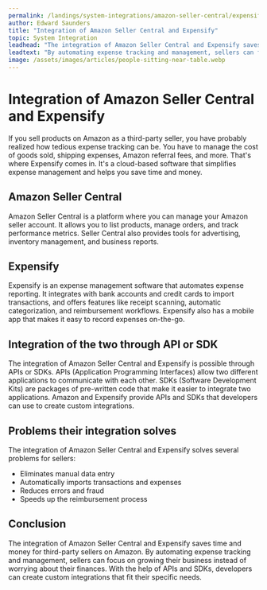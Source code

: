 ```yaml
---
permalink: /landings/system-integrations/amazon-seller-central/expensify
author: Edward Saunders
title: "Integration of Amazon Seller Central and Expensify"
topic: System Integration
leadhead: "The integration of Amazon Seller Central and Expensify saves time and money for third-party sellers on Amazon"
leadtext: "By automating expense tracking and management, sellers can focus on growing their business instead of worrying about their finances. With the help of APIs and SDKs, developers can create custom integrations that fit their specific needs."
image: /assets/images/articles/people-sitting-near-table.webp
---
```

<div class="arttext">
<h1>Integration of Amazon Seller Central and Expensify</h1>

<p>If you sell products on Amazon as a third-party seller, you have probably realized how tedious expense tracking can be. You have to manage the cost of goods sold, shipping expenses, Amazon referral fees, and more. That's where Expensify comes in. It's a cloud-based software that simplifies expense management and helps you save time and money.</p>

<h2>Amazon Seller Central</h2>

<p>Amazon Seller Central is a platform where you can manage your Amazon seller account. It allows you to list products, manage orders, and track performance metrics. Seller Central also provides tools for advertising, inventory management, and business reports.</p>

<h2>Expensify</h2>

<p>Expensify is an expense management software that automates expense reporting. It integrates with bank accounts and credit cards to import transactions, and offers features like receipt scanning, automatic categorization, and reimbursement workflows. Expensify also has a mobile app that makes it easy to record expenses on-the-go.</p>

<h2>Integration of the two through API or SDK</h2>

<p>The integration of Amazon Seller Central and Expensify is possible through APIs or SDKs. APIs (Application Programming Interfaces) allow two different applications to communicate with each other. SDKs (Software Development Kits) are packages of pre-written code that make it easier to integrate two applications. Amazon and Expensify provide APIs and SDKs that developers can use to create custom integrations.</p>

<h2>Problems their integration solves</h2>

<p>The integration of Amazon Seller Central and Expensify solves several problems for sellers:</p>

<ul>
<li>Eliminates manual data entry</li>
<li>Automatically imports transactions and expenses</li>
<li>Reduces errors and fraud</li>
<li>Speeds up the reimbursement process</li>
</ul>

<h2>Conclusion</h2>

<p>The integration of Amazon Seller Central and Expensify saves time and money for third-party sellers on Amazon. By automating expense tracking and management, sellers can focus on growing their business instead of worrying about their finances. With the help of APIs and SDKs, developers can create custom integrations that fit their specific needs.</p>

</div>